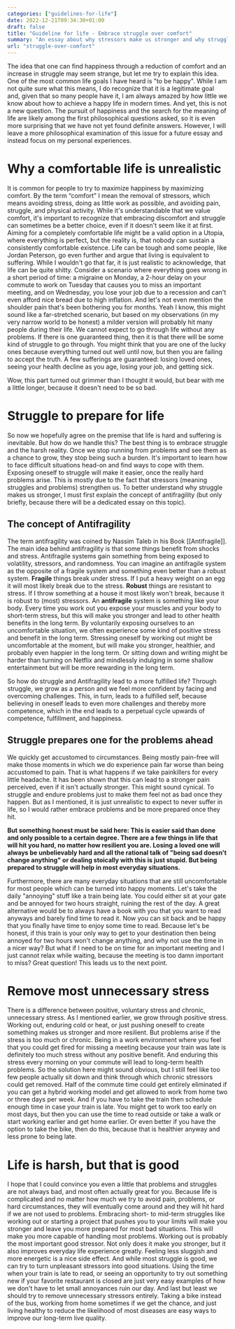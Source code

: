 ```yaml
---
categories: ["guidelines-for-life"]
date: 2022-12-21T09:34:30+01:00
draft: false
title: "Guideline for life - Embrace struggle over comfort"
summary: "An essay about why stressors make us stronger and why struggle over comfort could lead to a happier life."
url: "struggle-over-comfort"
---
```


The idea that one can find happiness through a reduction of comfort and an increase in struggle may seem strange, but let me try to explain this idea.
One of the most common life goals I have heard is "to be happy". While I am not quite sure what this means, I do recognize that it is a legitimate goal and, given that so many people have it, I am always amazed by how little we know about how to achieve a happy life in modern times.
And yet, this is not a new question. The pursuit of happiness and the search for the meaning of life are likely among the first philosophical questions asked, so it is even more surprising that we have not yet found definite answers. However, I will leave a more philosophical examination of this issue for a future essay and instead focus on my personal experiences.

# Why a comfortable life is unrealistic

It is common for people to try to maximize happiness by maximizing comfort. By the term “comfort” I mean the removal of stressors, which means avoiding stress, doing as little work as possible, and avoiding pain, struggle, and physical activity.
While it's understandable that we value comfort, it's important to recognize that embracing discomfort and struggle can sometimes be a better choice, even if it doesn't seem like it at first.
Aiming for a completely comfortable life might be a valid option in a Utopia, where everything is perfect, but the reality is, that nobody can sustain a consistently comfortable existence.
Life can be tough and some people, like Jordan Peterson, go even further and argue that living is equivalent to suffering. While I wouldn't go that far, it is just realistic to acknowledge, that life can be quite shitty.
Consider a scenario where everything goes wrong in a short period of time: a migraine on Monday, a 2-hour delay on your commute to work on Tuesday that causes you to miss an important meeting, and on Wednesday, you lose your job due to a recession and can't even afford nice bread due to high inflation. And let's not even mention the shoulder pain that's been bothering you for months.
Yeah I know, this might sound like a far-stretched scenario, but based on my observations (in my very narrow world to be honest) a milder version will probably hit many people during their life. We cannot expect to go through life without any problems.
If there is one guaranteed thing, then it is that there will be some kind of struggle to go through. You might think that you are one of the lucky ones because everything turned out well until now, but then you are failing to accept the truth. A few sufferings are guaranteed: losing loved ones, seeing your health decline as you age, losing your job, and getting sick.

Wow, this part turned out grimmer than I thought it would, but bear with me a little longer, because it doesn't need to be so bad.

# Struggle to prepare for life

So now we hopefully agree on the premise that life is hard and suffering is inevitable. But how do we handle this?
The best thing is to embrace struggle and the harsh reality. Once we stop running from problems and see them as a chance to grow, they stop being such a burden. It's important to learn how to face difficult situations head-on and find ways to cope with them.
Exposing oneself to struggle will make it easier, once the really hard problems arise. This is mostly due to the fact that stressors (meaning struggles and problems) strengthen us. To better understand why struggle makes us stronger, I must first explain the concept of antifragility (but only briefly, because there will be a dedicated essay on this topic).

## The concept of Antifragility

The term antifragility was coined by Nassim Taleb in his Book [[Antifragile]]. The main idea behind antifragility is that some things benefit from shocks and stress. Antifragile systems gain something from being exposed to volatility, stressors, and randomness.
You can imagine an antifragile system as the opposite of a fragile system and something even better than a robust system.
**Fragile** things break under stress. If I put a heavy weight on an egg it will most likely break due to the stress.
**Robust** things are resistant to stress. If I throw something at a house it most likely won't break, because it is robust to (most) stressors.
An **antifragile** system is something like your body. Every time you work out you expose your muscles and your body to short-term stress, but this will make you stronger and lead to other health benefits in the long term.
By voluntarily exposing ourselves to an uncomfortable situation, we often experience some kind of positive stress and benefit in the long term.
Stressing oneself by working out might be uncomfortable at the moment, but will make you stronger, healthier, and probably even happier in the long term. Or sitting down and writing might be harder than turning on Netflix and mindlessly indulging in some shallow entertainment but will be more rewarding in the long term.

So how do struggle and Antifragility lead to a more fulfilled life? Through struggle, we grow as a person and we feel more confident by facing and overcoming challenges. This, in turn, leads to a fulfilled self, because believing in oneself leads to even more challenges and thereby more competence, which in the end leads to a perpetual cycle upwards of competence, fulfillment, and happiness.

## Struggle prepares one for the problems ahead

We quickly get accustomed to circumstances. Being mostly pain-free will make those moments in which we do experience pain far worse than being accustomed to pain. That is what happens if we take painkillers for every little headache. It has been shown that this can lead to a stronger pain perceived, even if it isn't actually stronger.
This might sound cynical. To struggle and endure problems just to make them feel not as bad once they happen. But as I mentioned, it is just unrealistic to expect to never suffer in life, so I would rather embrace problems and be more prepared once they hit.

**But something honest must be said here: This is easier said than done and only possible to a certain degree. There are a few things in life that will hit you hard, no matter how resilient you are. Losing a loved one will always be unbelievably hard and all the rational talk of "being sad doesn't change anything" or dealing stoically with this is just stupid.
But being prepared to struggle will help in most everyday situations.**

Furthermore, there are many everyday situations that are still uncomfortable for most people which can be turned into happy moments. Let's take the daily "annoying" stuff like a train being late. You could either sit at your gate and be annoyed for two hours straight, ruining the rest of the day. A great alternative would be to always have a book with you that you want to read anyways and barely find time to read it. Now you can sit back and be happy that you finally have time to enjoy some time to read. Because let's be honest, if this train is your only way to get to your destination then being annoyed for two hours won't change anything, and why not use the time in a nicer way?
But what if I need to be on time for an important meeting and I just cannot relax while waiting, because the meeting is too damn important to miss? Great question! This leads us to the next point.

# Remove most unnecessary stress

There is a difference between positive, voluntary stress and chronic, unnecessary stress.
As I mentioned earlier, we grow through positive stress. Working out, enduring cold or heat, or just pushing oneself to create something
makes us stronger and more resilient.
But problems arise if the stress is too much or chronic. Being in a work environment where you feel that you could get fired for missing a meeting because your train was late is definitely too much stress without any positive benefit. And enduring this stress every morning on your commute will lead to long-term health problems.
So the solution here might sound obvious, but I still feel like too few people actually sit down and think through which chronic stressors
could get removed. Half of the commute time could get entirely eliminated if you can get a hybrid working model and get allowed to work from home two or three days per week.
And if you have to take the train then schedule enough time in case your train is late. You might get to work too early on most days, but then you can use the time to read outside or take a walk or start working earlier and get home earlier. Or even better if you have the option to take the bike, then do this, because that is healthier anyway and less prone to being late.

# Life is harsh, but that is good

I hope that I could convince you even a little that problems and struggles are not always bad, and most often actually great for you.
Because life is complicated and no matter how much we try to avoid pain, problems, or hard circumstances, they will eventually come around and they will hit hard if we are not used to problems.
Embracing short- to mid-term struggles like working out or starting a project that pushes you to your limits will make you stronger and leave you more prepared for most bad situations. This will make you more capable of handling most problems.
Working out is probably the most important good stressor. Not only does it make you stronger, but it also improves everyday life experience greatly. Feeling less sluggish and more energetic is a nice side effect.
And while most struggle is good, we can try to turn unpleasant stressors into good situations. Using the time when your train is late to read, or seeing an opportunity to try out something new if your favorite restaurant is closed are just very easy examples of how we don't have to let small annoyances ruin our day.
And last but least we should try to remove unnecessary stressors entirely. Taking a bike instead of the bus, working from home sometimes if we get the chance, and just living healthy to reduce the likelihood of most diseases are easy ways to improve our long-term live quality.
